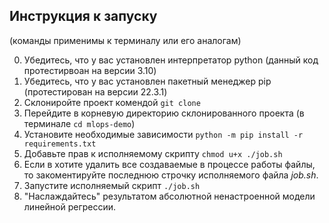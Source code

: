 ## Инструкция к запуску

(команды применимы к терминалу или его аналогам)

0. Убедитесь, что у вас установлен интерпретатор python (данный код протестирвоан на версии 3.10)
1. Убедитесь, что у вас установлен пакетный менеджер pip (протестирован на версии 22.3.1)
2. Склониройте проект комендой ```git clone```
3. Перейдите в корневую директорию склонированного проекта (в терминале ```cd mlops-demo```)
4. Установите необходимые зависимости ```python -m pip install -r requirements.txt```
5. Добавьте прав к исполняемому скрипту ```chmod u+x ./job.sh```
6. Если в хотите удалить все создаваемые в процессе работы файлы, то закоментируйте последнюю строчку исполняемого файла *job.sh*.
7. Запустите исполняемый скрипт ```./job.sh```
8. "Наслаждайтесь" результатом абсолютной ненастроенной модели линейной регрессии.